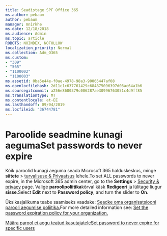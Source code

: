 ```yaml
---
title: Seadistage SPF Office 365
ms.author: pebaum
author: pebaum
manager: mnirkhe
ms.date: 12/18/2018
ms.audience: Admin
ms.topic: article
ROBOTS: NOINDEX, NOFOLLOW
localization_priority: Normal
ms.collection: Adm_O365
ms.custom:
- "309"
- "565"
- "1100002"
- "1100003"
ms.assetid: 0ba5e44e-f0ae-4978-98a3-90065447af08
ms.openlocfilehash: 2d11c1c637761429c684875096397d03ac64a1b6
ms.sourcegitcommit: a256e8680379c006287ae30996763051c4d9ff85
ms.translationtype: MT
ms.contentlocale: et-EE
ms.lasthandoff: 09/04/2019
ms.locfileid: "36744781"
---
```

# <a name="set-passwords-to-never-expire"></a><span data-ttu-id="2ff63-102">Paroolide seadmine kunagi aeguma</span><span class="sxs-lookup"><span data-stu-id="2ff63-102">Set passwords to never expire</span></span>

<span data-ttu-id="2ff63-103">Kõik paroolid kunagi aeguma seada Microsoft 365 halduskeskus, minge **sätete** > [turvalisuse &amp; Privaatsus](https://portal.office.com/adminportal/home#/settings/security) lehele.</span><span class="sxs-lookup"><span data-stu-id="2ff63-103">To set ALL passwords to never expire, in the Microsoft 365 admin center, go to the **Settings** > [Security &amp; privacy](https://portal.office.com/adminportal/home#/settings/security) page.</span></span> <span data-ttu-id="2ff63-104">Valige **paroolipoliitika**kõrval käsk **Redigeeri** ja lülitage liugur **sisse**.</span><span class="sxs-lookup"><span data-stu-id="2ff63-104">Select **Edit** next to **Password policy**, and turn the slider to **On**.</span></span>
  
<span data-ttu-id="2ff63-105">Üksikasjalikuma teabe saamiseks vaadake: [Seadke oma organisatsiooni parooli aegumise poliitika.](https://docs.microsoft.com/office365/admin/manage/set-password-expiration-policy)</span><span class="sxs-lookup"><span data-stu-id="2ff63-105">For more detailed information see: [Set the password expiration policy for your organization.](https://docs.microsoft.com/office365/admin/manage/set-password-expiration-policy)</span></span>
  
[<span data-ttu-id="2ff63-106">Määra parool ei aegu teatud kasutajatele</span><span class="sxs-lookup"><span data-stu-id="2ff63-106">Set password to never expire for specific users</span></span>](https://docs.microsoft.com/office365/admin/add-users/set-password-to-never-expire)
  